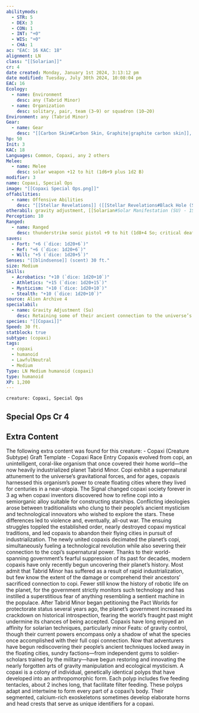 ```yaml
---
abilitymods:
  - STR: 5
  - DEX: 3
  - CON: 1
  - INT: "+0"
  - WIS: "+0"
  - CHA: 1
ac: "EAC: 16 KAC: 18"
alignment: LN
class: "[[Solarian]]"
cr: 4
date created: Monday, January 1st 2024, 3:13:12 pm
date modified: Tuesday, July 30th 2024, 10:08:04 pm
EAC: 16
Ecology:
  - name: Environment
    desc: any (Tabrid Minor)
  - name: Organization
    desc: solitary, pair, team (3–9) or squadron (10–20)
Environment: any (Tabrid Minor)
Gear:
  - name: Gear
    desc: "[[Carbon Skin#Carbon Skin, Graphite|graphite carbon skin]], [[Sonic Pistol#Sonic Pistol, Thunderstrike|thunderstrike sonic pistol]] with 2 [[Battery#Battery, Standard|Batteries]] (20 charges each), [[Muon#Muon, Minor|minor muon]]"
hp: 50
Init: 3
KAC: 18
Languages: Common, Copaxi, any 2 others
Melee:
  - name: Melee
    desc: solar weapon +12 to hit (1d6+9 plus 1d2 B)
modifier: 3
name: Copaxi, Special Ops
image: "[[Copaxi Special Ops.png]]"
offabilities:
  - name: Offensive Abilities
    desc: "[[Stellar Revelations]] ([[Stellar Revelations#Black Hole (SU))|black hole]] [20-foot radius, pull 10 ft., DC 13], [[Stellar Revelations#Gravity Anchor (SU))|gravity anchor]], [[Stellar Revelations#Gravity Boost (SU))|gravity boost]] [+1], [[Stellar Revelations#GSupernova (SU))|supernova]] [10-foot radius, 5d6 F; DC 13])"
otherabil: gravity adjustment, [[Solarian#Solar Manifestation (SU) - 1ST Level|solar manifestation]] ([[Solarian#Solar Weapon|solar weapon]]), [[Stellar Alignment Su]]
Perception: 10
Ranged:
  - name: Ranged
    desc: thunderstrike sonic pistol +9 to hit (1d8+4 So; critical deafen)
saves:
  - Fort: "+6 (`dice: 1d20+6`)"
  - Ref: "+6 (`dice: 1d20+6`)"
  - Will: "+5 (`dice: 1d20+5`)"
Senses: "[[blindsense]] (scent) 30 ft."
size: Medium
Skills:
  - Acrobatics: "+10 (`dice: 1d20+10`)"
  - Athletics: "+15 (`dice: 1d20+15`)"
  - Mysticism: "+10 (`dice: 1d20+10`)"
  - Stealth: "+10 (`dice: 1d20+10`)"
source: Alien Archive 4
specialabil:
  - name: Gravity Adjustment (Su)
    desc: Retaining some of their ancient connection to the universe’s gravitational forces, a copaxi can adjust their personal gravity as a standard action. They can treat high or low gravity as standard gravity or treat standard gravity as high or low gravity. These adjustments affect only the copaxi and anything they carry, but not thrown weapons. A copaxi can’t adjust to or from extreme or zero gravity. This adjustment remains in effect until the copaxi spends another standard action to return to their environment’s natural gravity. Entering an environment with a different gravity also cancels the copaxi’s ongoing gravitational adjustment.
species: "[[Copaxi]]"
Speed: 30 ft.
statblock: true
subtype: (copaxi)
tags:
  - copaxi
  - humanoid
  - LawfulNeutral
  - Medium
Type: LN Medium humanoid (copaxi)
type: humanoid
XP: 1,200
---
```


```statblock
creature: Copaxi, Special Ops
```

## Special Ops Cr 4

## Extra Content

The following extra content was found for this creature: 
\- Copaxi (Creature Subtype) Graft Template 
\- Copaxi Race Entry
Copaxis evolved from copi, an unintelligent, coral-like organism that once covered their home world—the now heavily industrialized planet Tabrid Minor. Copi exhibit a supernatural attunement to the universe’s gravitational forces, and for ages, copaxis harnessed this organism’s power to create floating cities where they lived for centuries in a near-utopia.
The Signal changed copaxi society forever in 3 ag when copaxi inventors discovered how to refine copi into a semiorganic alloy suitable for constructing starships. Conflicting ideologies arose between traditionalists who clung to their people’s ancient mysticism and technological innovators who wished to explore the stars. These differences led to violence and, eventually, all-out war. The ensuing struggles toppled the established order, nearly destroyed copaxi mystical traditions, and led copaxis to abandon their flying cities in pursuit of industrialization. The newly united copaxis decimated the planet’s copi, simultaneously fueling a technological revolution while also severing their connection to the copi’s supernatural power.
Thanks to their world-spanning government’s fearful suppression of its past for decades, modern copaxis have only recently begun uncovering their planet’s history. Most admit that Tabrid Minor has suffered as a result of rapid industrialization, but few know the extent of the damage or comprehend their ancestors’ sacrificed connection to copi. Fewer still know the history of robotic life on the planet, for the government strictly monitors such technology and has instilled a superstitious fear of anything resembling a sentient machine in the populace. After Tabrid Minor began petitioning the Pact Worlds for protectorate status several years ago, the planet’s government increased its crackdown on historical introspection, fearing the world’s fraught past might undermine its chances of being accepted.
Copaxis have long enjoyed an affinity for solarian techniques, particularly minor Feats: of gravity control, though their current powers encompass only a shadow of what the species once accomplished with their full copi connection. Now that adventurers have begun rediscovering their people’s ancient techniques locked away in the floating cities, sundry factions—from independent gyms to soldier-scholars trained by the military—have begun restoring and innovating the nearly forgotten arts of gravity manipulation and ecological mysticism.
A copaxi is a colony of individual, genetically identical polyps that have developed into an anthropomorphic form. Each polyp includes five feeding tentacles, about 2 inches long, that facilitate filter feeding. These polyps adapt and intertwine to form every part of a copaxi’s body. Their segmented, calcium-rich exoskeletons sometimes develop elaborate horns and head crests that serve as unique identifiers for a copaxi.
